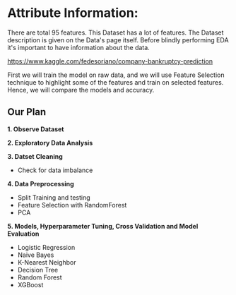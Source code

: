 # Attribute Information:
There are total 95 features. This Dataset has a lot of features. The Dataset description is given on the Data's page itself. Before blindly performing EDA it's important to have information about the data.

https://www.kaggle.com/fedesoriano/company-bankruptcy-prediction

First we will train the model on raw data, and we will use Feature Selection technique to highlight some of the features and train on selected features. Hence, we will compare the models and accuracy.

## Our Plan

<b> 1. Observe Dataset </b>

<b> 2. Exploratory Data Analysis </b>

<b> 3. Datset Cleaning </b>
  - Check for data imbalance
 
<b> 4. Data Preprocessing </b>
  - Split Training and testing
  - Feature Selection with RandomForest
  - PCA
  
<b> 5. Models, Hyperparameter Tuning, Cross Validation and Model Evaluation </b>

  - Logistic Regression
  - Naive Bayes
  - K-Nearest Neighbor
  - Decision Tree
  - Random Forest
  - XGBoost
